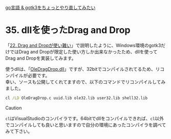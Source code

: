 [go言語 & gotk3をちょっとやり直してみたい](../../README.md#go%E8%A8%80%E8%AA%9Egotk3%E3%82%92%E3%81%A1%E3%82%87%E3%81%A3%E3%81%A8%E3%82%84%E3%82%8A%E7%9B%B4%E3%81%97%E3%81%A6%E3%81%BF%E3%81%9F%E3%81%84)  

# 35. dllを使ったDrag and Drop  

「[22. Drag and Dropが使い難い](../22/README.md)」で説明したように、Windows環境のgotk3だけではDrag and Dropが限定した使い方しか出来なかったため、dllを使ってDrag and Dropを実装してみます。  

使うdllは、「[OleDragDrop.dll](https://www.vector.co.jp/soft/win95/prog/se240117.html)」ですが、32bitでコンパイルされてるため、リコンパイルが必要です。  
幸い、ソースも公開してくれてますので、以下のコマンドでリコンパイルしてみました。  

```bat
cl /LD OleDragDrop.c uuid.lib ole32.lib user32.lib shell32.lib
```

> [!CAUTION]  
> `cl`はVisualStudioのコンパイラです。64bitでdllをコンパイルできれば、`cl`以外でコンパイルしても良いと思いますので自分の環境にあったコンパイラを調べてみて下さい。 

